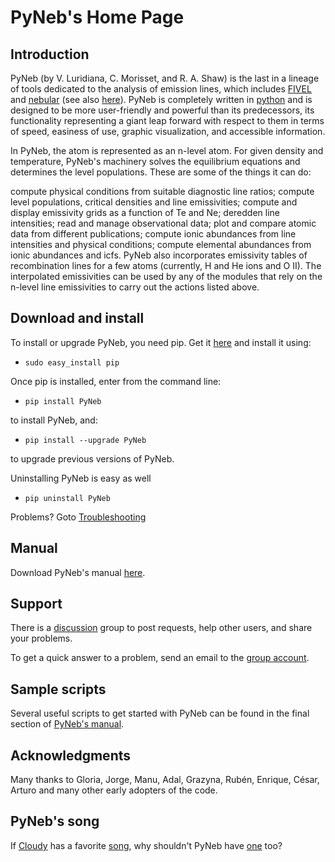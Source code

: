 # PyNeb's Home Page

## Introduction

PyNeb (by V. Luridiana, C. Morisset, and R. A. Shaw) is the last in a lineage of tools dedicated to the analysis of emission lines, which includes [FIVEL](https://ui.adsabs.harvard.edu/abs/1987JRASC..81..195D/abstract) and [nebular](http://research.iac.es/proyecto/PyNeb/) (see also [here](https://ui.adsabs.harvard.edu/abs/1998ASPC..145..192S/abstract)). PyNeb is completely written in [python](https://www.python.org) and is designed to be more user-friendly and powerful than its predecessors, its functionality representing a giant leap forward with respect to them in terms of speed, easiness of use, graphic visualization, and accessible information. 

In PyNeb, the atom is represented as an n-level atom. For given density and temperature, PyNeb's machinery solves the equilibrium equations and determines the level populations. These are some of the things it can do:

compute physical conditions from suitable diagnostic line ratios;
compute level populations, critical densities and line emissivities;
compute and display emissivity grids as a function of Te and Ne;
deredden line intensities;
read and manage observational data;
plot and compare atomic data from different publications;
compute ionic abundances from line intensities and physical conditions;
compute elemental abundances from ionic abundances and icfs.
PyNeb also incorporates emissivity tables of recombination lines for a few atoms (currently, H and He ions and O II). The interpolated emissivities can be used by any of the modules that rely on the n-level line emissivities to carry out the actions listed above.

## Download and install

To install or upgrade PyNeb, you need pip. Get it [here](https://pypi.org/project/pip/) and install it using:

* `sudo easy_install pip`

Once pip is installed, enter from the command line:

* `pip install PyNeb`

to install PyNeb, and:

* `pip install --upgrade PyNeb`

to upgrade previous versions of PyNeb.

Uninstalling PyNeb is easy as well

* `pip uninstall PyNeb`

Problems? Goto [Troubleshooting](http://research.iac.es/proyecto/PyNeb//troubleshooting.html)

## Manual

Download PyNeb's manual [here](https://github.com/Morisset/PyNeb_devel/tree/master/docs).

## Support

There is a [discussion](https://groups.google.com/accounts/SetOSID) group to post requests, help other users, and share your problems.

To get a quick answer to a problem, send an email to the [group account](mailto:pyneb@googlegroups.com). 

## Sample scripts

Several useful scripts to get started with PyNeb can be found in the final section of [PyNeb's manual](https://github.com/Morisset/PyNeb_devel/tree/master/docs).

## Acknowledgments

Many thanks to Gloria, Jorge, Manu, Adal, Grazyna, Rubén, Enrique, César, Arturo and many other early adopters of the code.

## PyNeb's song

If [Cloudy](http://www.nublado.org) has a favorite [song](ftp://gradj.pa.uky.edu//gary//cloudy_gold_old//c94//Cloudy_Simon_and_Garfunkle.mp3), why shouldn't PyNeb have [one](http://research.iac.es/proyecto/PyNeb//files/elements.mp3) too?

